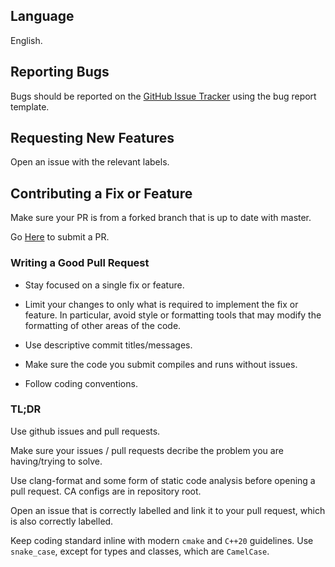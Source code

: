 ## Language

English.

## Reporting Bugs

Bugs should be reported on the [GitHub Issue Tracker][issue-tracker] using the bug report template.

## Requesting New Features

Open an issue with the relevant labels.

## Contributing a Fix or Feature

Make sure your PR is from a forked branch that is up to date with master.

Go [Here][submit-pr] to submit a PR.

### Writing a Good Pull Request

- Stay focused on a single fix or feature.

- Limit your changes to only what is required to implement the fix or feature. In particular, avoid style or formatting tools that may modify the formatting of other areas of the code.

- Use descriptive commit titles/messages.

- Make sure the code you submit compiles and runs without issues.

- Follow coding conventions.

[issue-tracker]: https://github.com/domre/galaxy/issues
[submit-pr]: https://github.com/domre/galaxy/pulls

### TL;DR
Use github issues and pull requests.

Make sure your issues / pull requests decribe the problem you are having/trying to solve.

Use clang-format and some form of static code analysis before opening a pull request. CA configs are in repository root.

Open an issue that is correctly labelled and link it to your pull request, which is also correctly labelled.

Keep coding standard inline with modern `cmake` and `C++20` guidelines. Use `snake_case`, except for types and classes, which are `CamelCase`.